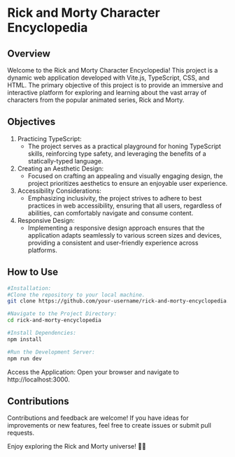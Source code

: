 # Rick and Morty Character Encyclopedia
## Overview
Welcome to the Rick and Morty Character Encyclopedia! This project is a dynamic web application developed with Vite.js, TypeScript, CSS, and HTML. The primary objective of this project is to provide an immersive and interactive platform for exploring and learning about the vast array of characters from the popular animated series, Rick and Morty.

## Objectives
1. Practicing TypeScript:
    - The project serves as a practical playground for honing TypeScript skills, reinforcing type safety, and leveraging the benefits of a statically-typed language.
2. Creating an Aesthetic Design:
    - Focused on crafting an appealing and visually engaging design, the project prioritizes aesthetics to ensure an enjoyable user experience.
3. Accessibility Considerations:
    - Emphasizing inclusivity, the project strives to adhere to best practices in web accessibility, ensuring that all users, regardless of abilities, can comfortably navigate and consume content.
4. Responsive Design:
    - Implementing a responsive design approach ensures that the application adapts seamlessly to various screen sizes and devices, providing a consistent and user-friendly experience across platforms.
## How to Use
```bash
#Installation:
#Clone the repository to your local machine.
git clone https://github.com/your-username/rick-and-morty-encyclopedia.git

#Navigate to the Project Directory:
cd rick-and-morty-encyclopedia

#Install Dependencies:
npm install

#Run the Development Server:
npm run dev
```
Access the Application:
Open your browser and navigate to http://localhost:3000.

## Contributions
Contributions and feedback are welcome! If you have ideas for improvements or new features, feel free to create issues or submit pull requests.

Enjoy exploring the Rick and Morty universe! 🚀🌌
